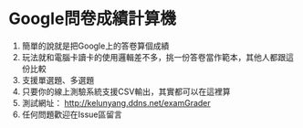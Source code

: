 # Google問卷成績計算機

1. 簡單的說就是把Google上的答卷算個成績
2. 玩法就和電腦卡讀卡的使用邏輯差不多，挑一份答卷當作範本，其他人都跟這份比較
3. 支援單選題、多選題
4. 只要你的線上測驗系統支援CSV輸出，其實都可以在這裡算
5. 測試網址： http://kelunyang.ddns.net/examGrader
6. 任何問題歡迎在Issue區留言